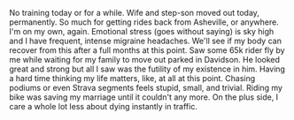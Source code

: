 No training today or for a while. Wife and step-son moved out today, permanently. So much for getting rides back from Asheville, or anywhere. I'm on my own, again. Emotional stress (goes without saying) is sky high and I have frequent, intense migraine headaches. We'll see if my body can recover from this after a full months at this point. Saw some 65k rider fly by me while waiting for my family to move out parked in Davidson. He looked great and strong but all I saw was the futility of my existence in him. Having a hard time thinking my life matters, like, at all at this point. Chasing podiums or even Strava segments feels stupid, small, and trivial. Riding my bike was saving my marriage until it couldn't any more. On the plus side, I care a whole lot less about dying instantly in traffic.